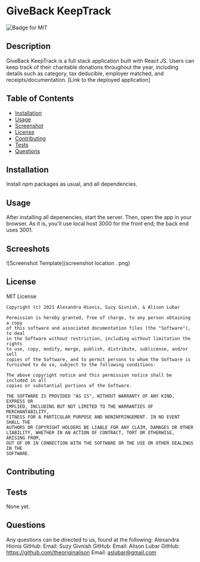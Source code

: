 # GiveBack KeepTrack
![Badge for MIT](https://img.shields.io/badge/license-MIT-green)

## Description
GiveBack KeepTrack is a full stack application built with React JS. Users can keep track of their charitable donations throughout the year, including details such as category, tax deducible, employer matched, and receipts/documentation. [Link to the deployed application]

## Table of Contents
* [Installation](#installation)
* [Usage](#usage)
* [Screenshot](#screenshot)
* [License](#license)
* [Contributing](#contributing)
* [Tests](#tests)
* [Questions](#questions)
  
## Installation
Install npm packages as usual, and all dependencies.

## Usage
After installing all depenencies, start the server. Then, open the app in your browser. As it is, you'll use local host 3000 for the front end; the back end uses 3001.

## Screeshots
![Screenshot Template](screenshot location . png)


## License
MIT License

    Copyright (c) 2021 Alexandra Hionis, Suzy Givnish, & Alison Lubar
    
    Permission is hereby granted, free of charge, to any person obtaining a copy
    of this software and associated documentation files (the "Software"), to deal
    in the Software without restriction, including without limitation the rights
    to use, copy, modify, merge, publish, distribute, sublicense, and/or sell
    copies of the Software, and to permit persons to whom the Software is
    furnished to do so, subject to the following conditions:
    
    The above copyright notice and this permission notice shall be included in all
    copies or substantial portions of the Software.
    
    THE SOFTWARE IS PROVIDED "AS IS", WITHOUT WARRANTY OF ANY KIND, EXPRESS OR
    IMPLIED, INCLUDING BUT NOT LIMITED TO THE WARRANTIES OF MERCHANTABILITY,
    FITNESS FOR A PARTICULAR PURPOSE AND NONINFRINGEMENT. IN NO EVENT SHALL THE
    AUTHORS OR COPYRIGHT HOLDERS BE LIABLE FOR ANY CLAIM, DAMAGES OR OTHER
    LIABILITY, WHETHER IN AN ACTION OF CONTRACT, TORT OR OTHERWISE, ARISING FROM,
    OUT OF OR IN CONNECTION WITH THE SOFTWARE OR THE USE OR OTHER DEALINGS IN THE
    SOFTWARE.

## Contributing


## Tests
None yet.

## Questions
Any questions can be directed to us, found at the following:
Alexandra Hionis
GitHub:
Email:
Suzy Givnish
GitHub:
Email:
Alison Lubar
GitHub: https://github.com/theoriginalison
Email: aslubar@gmail.com
